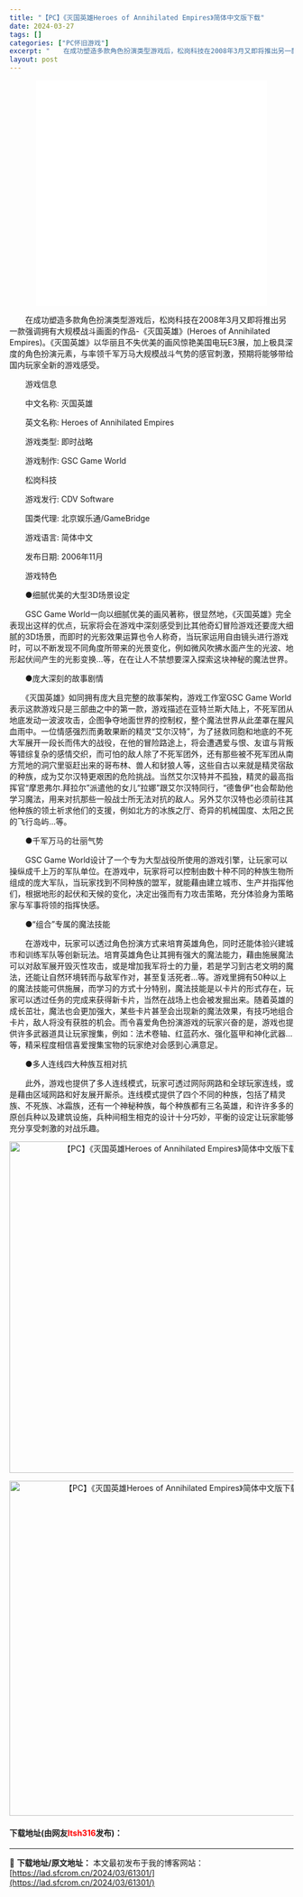 ```yaml
---
title: "【PC】《灭国英雄Heroes of Annihilated Empires》简体中文版下载"
date: 2024-03-27
tags: []
categories: ["PC怀旧游戏"]
excerpt: "　　在成功塑造多款角色扮演类型游戏后，松岗科技在2008年3月又即将推出另一款强调拥有大规模战斗画面的作品-《灭国英雄》(Heroes of Annihilated Empires)。《灭国英雄》以华丽且不失优美的画风惊艳美国电玩E3展，加上极具深度的角色扮演元素，与率领千军万马大规模战斗气势的感官&hellip;"
layout: post
---
```


 <p style="text-align: center;"><iframe allowfullscreen="true" border="0" frameborder="0" framespacing="0" height="400" scrolling="no" src="//player.bilibili.com/player.html?aid=1462146&amp;bvid=BV1wx411K7ot&amp;cid=2201276&amp;page=1" width="410"></iframe></p> <p>　　在成功塑造多款角色扮演类型游戏后，松岗科技在2008年3月又即将推出另一款强调拥有大规模战斗画面的作品-《灭国英雄》(Heroes of Annihilated Empires)。《灭国英雄》以华丽且不失优美的画风惊艳美国电玩E3展，加上极具深度的角色扮演元素，与率领千军万马大规模战斗气势的感官刺激，预期将能够带给国内玩家全新的游戏感受。</p> <p>　　游戏信息</p> <p>　　中文名称: 灭国英雄</p> <p>　　英文名称: Heroes of Annihilated Empires</p> <p>　　游戏类型: 即时战略</p> <p>　　游戏制作: GSC Game World</p> <p>　　松岗科技</p> <p>　　游戏发行: CDV Software</p> <p>　　国类代理: 北京娱乐通/GameBridge</p> <p>　　游戏语言: 简体中文</p> <p>　　发布日期: 2006年11月</p> <p>　　游戏特色</p> <p>　　●细腻优美的大型3D场景设定</p> <p>　　GSC Game World一向以细腻优美的画风著称，很显然地，《灭国英雄》完全表现出这样的优点，玩家将会在游戏中深刻感受到比其他奇幻冒险游戏还要庞大细腻的3D场景，而即时的光影效果运算也令人称奇，当玩家运用自由镜头进行游戏时，可以不断发现不同角度所带来的光景变化，例如微风吹拂水面产生的光波、地形起伏间产生的光影变换...等，在在让人不禁想要深入探索这块神秘的魔法世界。</p> <p>　　●庞大深刻的故事剧情</p> <p>　　《灭国英雄》如同拥有庞大且完整的故事架构，游戏工作室GSC Game World表示这款游戏只是三部曲之中的第一款，游戏描述在亚特兰斯大陆上，不死军团从地底发动一波波攻击，企图争夺地面世界的控制权，整个魔法世界从此垄罩在腥风血雨中。一位情感强烈而勇敢果断的精灵&ldquo;艾尔汉特&rdquo;，为了拯救同胞和地底的不死大军展开一段长而伟大的战役，在他的冒险路途上，将会遭遇爱与恨、友谊与背叛等错综复杂的感情交织，而可怕的敌人除了不死军团外，还有那些被不死军团从南方荒地的洞穴里驱赶出来的哥布林、兽人和豺狼人等，这些自古以来就是精灵宿敌的种族，成为艾尔汉特更艰困的危险挑战。当然艾尔汉特并不孤独，精灵的最高指挥官&ldquo;摩恩弗尔.拜拉尔&rdquo;派遣他的女儿&ldquo;拉娜&rdquo;跟艾尔汉特同行，&ldquo;德鲁伊&rdquo;也会帮助他学习魔法，用来对抗那些一般战士所无法对抗的敌人。另外艾尔汉特也必须前往其他种族的领土祈求他们的支援，例如北方的冰族之厅、奇异的机械国度、太阳之民的飞行岛屿&hellip;等。</p> <p>　　●千军万马的壮丽气势</p> <p>　　GSC Game World设计了一个专为大型战役所使用的游戏引擎，让玩家可以操纵成千上万的军队单位。在游戏中，玩家将可以控制由数十种不同的种族生物所组成的庞大军队，当玩家找到不同种族的盟军，就能藉由建立城市、生产并指挥他们，根据地形的起伏和天候的变化，决定出强而有力攻击策略，充分体验身为策略家与军事将领的指挥快感。</p> <p>　　●&ldquo;组合&rdquo;专属的魔法技能</p> <p>　　在游戏中，玩家可以透过角色扮演方式来培育英雄角色，同时还能体验兴建城市和训练军队等创新玩法。培育英雄角色让其拥有强大的魔法能力，藉由施展魔法可以对敌军展开毁灭性攻击，或是增加我军将士的力量，若是学习到古老文明的魔法，还能让自然环境转而与敌军作对，甚至复活死者...等。游戏里拥有50种以上的魔法技能可供施展，而学习的方式十分特别，魔法技能是以卡片的形式存在，玩家可以透过任务的完成来获得新卡片，当然在战场上也会被发掘出来。随着英雄的成长茁壮，魔法也会更加强大，某些卡片甚至会出现新的魔法效果，有技巧地组合卡片，敌人将没有获胜的机会。而令喜爱角色扮演游戏的玩家兴奋的是，游戏也提供许多武器道具让玩家搜集，例如：法术卷轴、红蓝药水、强化盔甲和神化武器...等，精采程度相信喜爱搜集宝物的玩家绝对会感到心满意足。</p> <p>　　●多人连线四大种族互相对抗</p> <p>　　此外，游戏也提供了多人连线模式，玩家可透过网际网路和全球玩家连线，或是藉由区域网路和好友展开厮杀。连线模式提供了四个不同的种族，包括了精灵族、不死族、冰霜族，还有一个神秘种族，每个种族都有三名英雄，和许许多多的原创兵种以及建筑设施，兵种间相生相克的设计十分巧妙，平衡的设定让玩家能够充分享受刺激的对战乐趣。</p> <p align="center"><img align="" border="0" src="https://lad.sfcrom.cn/wp-content/uploads/2024/03/20240327_660438b3a45d7.jpg" width="588" alt="【PC】《灭国英雄Heroes of Annihilated Empires》简体中文版下载" /></p> <p align="center"><img align="" border="0" src="https://lad.sfcrom.cn/wp-content/uploads/2024/03/20240327_660438b40c07b.jpg" width="594" alt="【PC】《灭国英雄Heroes of Annihilated Empires》简体中文版下载" /></p> <p><h4>下载地址(由网友<font color="red">ltsh316</font>发布)：</h4></p> 

---
📖 **下载地址/原文地址：** 本文最初发布于我的博客网站：[https://lad.sfcrom.cn/2024/03/61301/](https://lad.sfcrom.cn/2024/03/61301/)
